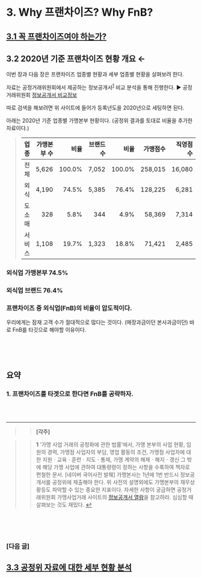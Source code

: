 # 3. Why 프랜차이즈? Why FnB?

## [3.1 꼭 프랜차이즈여야 하는가?](https://github.com/DanielKim0728/blog/blob/master/3.1%20%EA%BC%AD%20%ED%94%84%EB%9E%9C%EC%B0%A8%EC%9D%B4%EC%A6%88%EC%97%AC%EC%95%BC%20%ED%95%98%EB%8A%94%EA%B0%80%3F.md)

## 3.2 2020년 기준 프랜차이즈 현황 개요 ←


이번 장과 다음 장은 프랜차이즈 업종별 현황과 세부 업종별 현황을 살펴보려 한다.

자료는 공정거래위원회에서 제공하는 정보공개서<sup id="a1">[1](#footnote1)</sup> 비교 분석을 통해 진행한다.
▶ 공정거래위원회 [정보공개서 비교정보](https://franchise.ftc.go.kr/mnu/00014/program/firHope/view.do)

따로 검색을 해보려면 위 사이트에 들어가 등록년도을 2020년으로 세팅하면 된다. 

아래는 2020년 기준 업종별 가맹본부 현황이다.
(공정위 결과를 토대로 비율을 추가한 자료이다.)


> 업종 | 가맹본부 수 | 비율 | 브랜드 수 | 비율 | 가맹점수 | 직영점수
> -- | --: | --: | --: | --: | --: | --:
> 전체 | 5,626 | 100.0% | 7,052 | 100.0% | 258,015 | 16,080
> 외식 | 4,190 | 74.5% | 5,385 | 76.4% | 128,225 | 6,281
> 도소매 | 328 | 5.8% | 344 | 4.9% | 58,369 | 7,314
> 서비스 | 1,108 | 19.7% | 1,323 | 18.8% | 71,421 | 2,485


### 외식업 가맹본부 74.5%
### 외식업 브랜드 76.4%

### 프랜차이즈 중 외식업(FnB)의 비율이 압도적이다.

우리에게는 잠재 고객 수가 절대적으로 많다는 것이다. (매장과금이던 본사과금이던)
바로 FnB를 타깃으로 해야할 이유이다.



<br><br><br>

## 요약
### 1. 프랜차이즈를 타겟으로 한다면 FnB를 공략하자.



<br>
<br> 

---

>> **[각주]**

>><b id="footnote1">1</b> ‘가맹 사업 거래의 공정화에 관한 법률’에서, 가맹 본부의 사업 현황, 임원의 경력, 가맹점 사업자의 부담, 영업 활동의 조건, 가맹점 사업자에 대한 지원ㆍ교육ㆍ훈련ㆍ지도ㆍ통제, 가맹 계약의 해제ㆍ해지ㆍ갱신 그 밖에 해당 가맹 사업에 관하여 대통령령이 정하는 사항을 수록하여 책자로 편철한 문서. [네이버 국어사전 발췌]
가맹본사는 1년에 1번 반드시 정보공개서를 공정위에 제출해야 한다. 위 사전의 설명외에도 가맹본부의 재무상황등도 파악할 수 있는 중요한 지표이다. 
자세한 사항이 궁금하면 공정거래위원회 가맹사업거래 사이트의 [정보공개서 열람](https://franchise.ftc.go.kr/mnu/00013/program/userRqst/list.do)을 참고하라. 심심할 때 살펴보는 것도 재밌다. [↩](#a1)



<br><br><br>

### [다음 글]

## [3.3 공정위 자료에 대한 세부 현황 분석](https://github.com/DanielKim0728/blog/blob/master/3.3%20%EA%B3%B5%EC%A0%95%EC%9C%84%20%EC%9E%90%EB%A3%8C%EC%97%90%20%EB%8C%80%ED%95%9C%20%EC%84%B8%EB%B6%80%20%ED%98%84%ED%99%A9%20%EB%B6%84%EC%84%9D.md)
